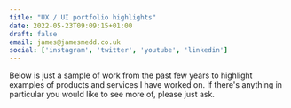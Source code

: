 ```yaml
---
title: "UX / UI portfolio highlights"
date: 2022-05-23T09:09:15+01:00
draft: false
email: james@jamesmedd.co.uk
social: ['instagram', 'twitter', 'youtube', 'linkedin']
---
```


Below is just a sample of work from the past few years to highlight examples of products and services I have worked on. If there's anything in particular you would like to see more of, please just ask.

